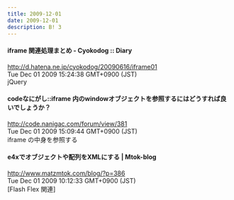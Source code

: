 ```yaml
---
title: 2009-12-01
date: 2009-12-01
description: B! 3
---
```


#### iframe 関連処理まとめ - Cyokodog :: Diary
http://d.hatena.ne.jp/cyokodog/20090616/iframe01<br>
Tue Dec 01 2009 15:24:38 GMT+0900 (JST)<br>
jQuery


#### codeなにがし::iframe 内のwindowオブジェクトを参照するにはどうすれば良いでしょうか？
http://code.nanigac.com/forum/view/381<br>
Tue Dec 01 2009 15:09:44 GMT+0900 (JST)<br>
iframe の中身を参照する


#### e4xでオブジェクトや配列をXMLにする | Mtok-blog
http://www.matzmtok.com/blog/?p=386<br>
Tue Dec 01 2009 10:12:33 GMT+0900 (JST)<br>
[Flash Flex 関連]



